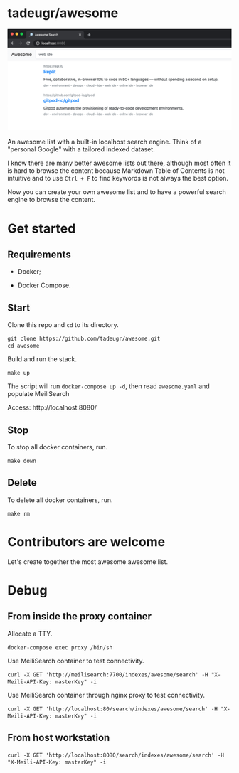 # tadeugr/awesome

![awesome](doc/awesome.png "Awesome")

An awesome list with a built-in localhost search engine. Think of a "personal Google" with a tailored indexed dataset.

I know there are many better awesome lists out there, although most often it is hard to browse the content because Markdown Table of Contents is not intuitive and to use `Ctrl + F` to find keywords is not always the best option.

Now you can create your own awesome list and to have a powerful search engine to browse the content.

# Get started

## Requirements

- Docker;

- Docker Compose.

## Start

Clone this repo and `cd` to its directory.

```
git clone https://github.com/tadeugr/awesome.git
cd awesome
```

Build and run the stack.

```
make up
```

The script will run `docker-compose up -d`, then read `awesome.yaml` and populate MeiliSearch

Access: http://localhost:8080/

## Stop

To stop all docker containers, run.

```
make down
```

## Delete

To delete all docker containers, run.

```
make rm
```

# Contributors are welcome

Let's create together the most awesome awesome list.

# Debug

## From inside the proxy container

Allocate a TTY.

```
docker-compose exec proxy /bin/sh
```

Use MeiliSearch container to test connectivity.

```
curl -X GET 'http://meilisearch:7700/indexes/awesome/search' -H "X-Meili-API-Key: masterKey" -i
```

Use MeiliSearch container through nginx proxy to test connectivity.

```
curl -X GET 'http://localhost:80/search/indexes/awesome/search' -H "X-Meili-API-Key: masterKey" -i
```

## From host workstation

```
curl -X GET 'http://localhost:8080/search/indexes/awesome/search' -H "X-Meili-API-Key: masterKey" -i
```